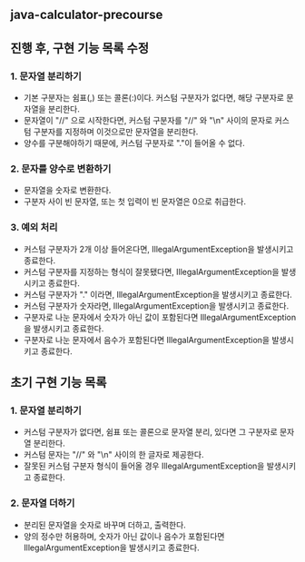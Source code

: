 ## java-calculator-precourse

## 진행 후, 구현 기능 목록 수정

### 1. 문자열 분리하기

- 기본 구분자는 쉼표(,) 또는 콜론(:)이다. 커스텀 구분자가 없다면, 해당 구분자로 문자열을 분리한다.
- 문자열이 "//" 으로 시작한다면, 커스텀 구분자를 "//" 와 "\n" 사이의 문자로 커스텀 구분자를 지정하며 이것으로만 문자열을 분리한다.
- 양수를 구분해야하기 때문에, 커스텀 구분자로 "."이 들어올 수 없다.

### 2. 문자를 양수로 변환하기

- 문자열을 숫자로 변환한다.
- 구분자 사이 빈 문자열, 또는 첫 입력이 빈 문자열은 0으로 취급한다.

### 3. 예외 처리

- 커스텀 구분자가 2개 이상 들어온다면, IllegalArgumentException을 발생시키고 종료한다.
- 커스텀 구분자를 지정하는 형식이 잘못됐다면, IllegalArgumentException을 발생시키고 종료한다.
- 커스텀 구분자가 "." 이라면, IllegalArgumentException을 발생시키고 종료한다.
- 커스텀 구분자가 숫자라면, IllegalArgumentException을 발생시키고 종료한다.
- 구분자로 나눈 문자에서 숫자가 아닌 값이 포함된다면 IllegalArgumentException을 발생시키고 종료한다.
- 구분자로 나눈 문자에서 음수가 포함된다면 IllegalArgumentException을 발생시키고 종료한다.

## 초기 구현 기능 목록

### 1. 문자열 분리하기

- 커스텀 구분자가 없다면, 쉼표 또는 콜론으로 문자열 분리, 있다면 그 구분자로 문자열 분리한다.
- 커스텀 문자는 "//" 와 "\n" 사이의 한 글자로 제공한다.
- 잘못된 커스텀 구분자 형식이 들어올 경우 IllegalArgumentException을 발생시키고 종료한다.

### 2. 문자열 더하기

- 분리된 문자열을 숫자로 바꾸며 더하고, 출력한다.
- 양의 정수만 허용하며, 숫자가 아닌 값이나 음수가 포함된다면 IllegalArgumentException을 발생시키고 종료한다.